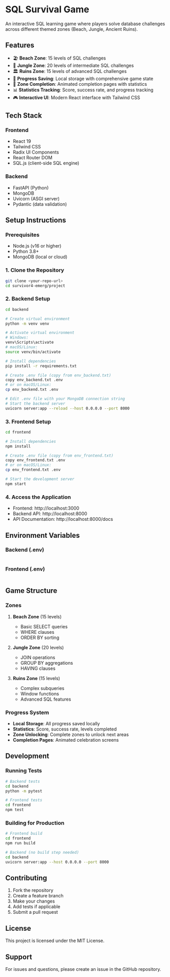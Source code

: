 # SQL Survival Game

An interactive SQL learning game where players solve database challenges across different themed zones (Beach, Jungle, Ancient Ruins).

## Features

- 🏖️ **Beach Zone**: 15 levels of SQL challenges
- 🌿 **Jungle Zone**: 20 levels of intermediate SQL challenges  
- 🏛️ **Ruins Zone**: 15 levels of advanced SQL challenges
- 💾 **Progress Saving**: Local storage with comprehensive game state
- 🎨 **Zone Completion**: Animated completion pages with statistics
- 📊 **Statistics Tracking**: Score, success rate, and progress tracking
- 🎮 **Interactive UI**: Modern React interface with Tailwind CSS

## Tech Stack

### Frontend
- React 19
- Tailwind CSS
- Radix UI Components
- React Router DOM
- SQL.js (client-side SQL engine)

### Backend
- FastAPI (Python)
- MongoDB
- Uvicorn (ASGI server)
- Pydantic (data validation)

## Setup Instructions

### Prerequisites
- Node.js (v16 or higher)
- Python 3.8+
- MongoDB (local or cloud)

### 1. Clone the Repository
```bash
git clone <your-repo-url>
cd survivor4-emerg/project
```

### 2. Backend Setup
```bash
cd backend

# Create virtual environment
python -m venv venv

# Activate virtual environment
# Windows:
venv\Scripts\activate
# macOS/Linux:
source venv/bin/activate

# Install dependencies
pip install -r requirements.txt

# Create .env file (copy from env_backend.txt)
copy env_backend.txt .env
# or on macOS/Linux:
cp env_backend.txt .env

# Edit .env file with your MongoDB connection string
# Start the backend server
uvicorn server:app --reload --host 0.0.0.0 --port 8000
```

### 3. Frontend Setup
```bash
cd frontend

# Install dependencies
npm install

# Create .env file (copy from env_frontend.txt)
copy env_frontend.txt .env
# or on macOS/Linux:
cp env_frontend.txt .env

# Start the development server
npm start
```

### 4. Access the Application
- Frontend: http://localhost:3000
- Backend API: http://localhost:8000
- API Documentation: http://localhost:8000/docs

## Environment Variables

### Backend (.env)
```

```

### Frontend (.env)
```env

```

## Game Structure

### Zones
1. **Beach Zone** (15 levels)
   - Basic SELECT queries
   - WHERE clauses
   - ORDER BY sorting

2. **Jungle Zone** (20 levels)
   - JOIN operations
   - GROUP BY aggregations
   - HAVING clauses

3. **Ruins Zone** (15 levels)
   - Complex subqueries
   - Window functions
   - Advanced SQL features

### Progress System
- **Local Storage**: All progress saved locally
- **Statistics**: Score, success rate, levels completed
- **Zone Unlocking**: Complete zones to unlock next areas
- **Completion Pages**: Animated celebration screens

## Development

### Running Tests
```bash
# Backend tests
cd backend
python -m pytest

# Frontend tests
cd frontend
npm test
```

### Building for Production
```bash
# Frontend build
cd frontend
npm run build

# Backend (no build step needed)
cd backend
uvicorn server:app --host 0.0.0.0 --port 8000
```

## Contributing

1. Fork the repository
2. Create a feature branch
3. Make your changes
4. Add tests if applicable
5. Submit a pull request

## License

This project is licensed under the MIT License.

## Support

For issues and questions, please create an issue in the GitHub repository.
